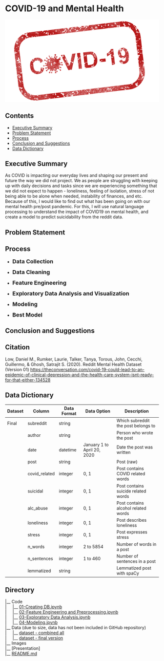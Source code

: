 # COVID-19 and Mental Health
<img src = './images/assets/covid19.png' width = "800"></img>


## Contents

* [Executive Summary](#Executive-Summary)
* [Problem Statement](#Problem-Statement)
* [Process](#Process)
* [Conclusion and Suggestions](#Conclusion-and-Suggestions)
* [Data Dictionary](#Data-Dictionary)


## Executive Summary

As COVID is impacting our everyday lives and shaping our present and future the way we did not project. We as people are struggling with keeping up with daily decisions and tasks since we are experiencing something that we did not expect to happen - loneliness, feeling of isolation, stress of not being able to be alone when needed, instability of finances, and etc. Because of this, I would like to find out what has been going on with our mental health pre/post pandemic. For this, I will use natural language processing to understand the impact of COVID19 on mental health, and create a model to predict suicidability from the reddit data.

## Problem Statement


## Process

* <font size = 4><b>Data Collection</b></font><br> 

* <b><font size = 4>Data Cleaning</font></b><br>

* <b><font size = 4>Feature Engineering</font></b><br>

* <b><font size = 4>Exploratory Data Analysis and Visualization</font></b><br>

<div id = 'header'>
  
</div>

* <b><font size = 4>Modeling</font></b><br>

* <b><font size = 4>Best Model</font></b><br>

<div id = 'header'>
  
</div>


## Conclusion and Suggestions


## Citation
Low, Daniel M., Rumker, Laurie, Talker, Tanya, Torous, John, Cecchi, Guillermo, & Ghosh, Satrajit S. (2020). Reddit Mental Health Dataset (Version 01)
https://theconversation.com/covid-19-could-lead-to-an-epidemic-of-clinical-depression-and-the-health-care-system-isnt-ready-for-that-either-134528



## Data Dictionary
|Dataset|Column|Data Format|Data Option|Description|
|---	|---	|---	|---	|---   |
|Final|subreddit|string|    |Which subreddit the post belongs to| 
|   	|author|string|    |Person who wrote the post| 
|   	|date|datetime|January 1 to April 20, 2020|Date the post was written| 
|   	|post|string|    |Post (raw)| 
|       |covid_related|integer|0, 1 |Post contains COVID related words|
|       |suicidal|integer|0, 1 |Post contains suicide related words|
|       |alc_abuse|integer|0, 1 |Post contains alcohol related words|
|       |loneliness|integer|0, 1 |Post describes loneliness|
|       |stress|integer|0, 1 |Post expresses stress|
|       |n_words|integer|2 to 5854|Number of words in a post|
|       |n_sentences|integer|1 to 460|Number of sentences in a post|
|       |lemmatized|string|     |Lemmatized post with spaCy|


## Directory

|__ Code<br>
|&nbsp;&nbsp;&nbsp;&nbsp;&nbsp;|__ [01-Creating DB.ipynb](./code/01CreatingDB.ipynb)<br>
|&nbsp;&nbsp;&nbsp;&nbsp;&nbsp;|__ [02-Feature Engineering and Preprocessing.ipynb](./code/02FeatureEng.ipynb)<br>
|&nbsp;&nbsp;&nbsp;&nbsp;&nbsp;|__ [03-Exploratory Data Analysis.ipynb](./code/03EDA.ipynb)<br>
|&nbsp;&nbsp;&nbsp;&nbsp;&nbsp;|__ [04-Modeling.ipynb](./code/04Modeling.ipynb)<br>
|__ Data (due to size, data has not been included in GitHub repository)<br>
|&nbsp;&nbsp;&nbsp;&nbsp;&nbsp;|__ [dataset - combined all](./data/cleaned/combined.csv)<br>
|&nbsp;&nbsp;&nbsp;&nbsp;&nbsp;|__ [dataset - final version](./data/cleaned/final.csv)<br>
|__ Images<br>
|__ [Presentation]<br>
|__ [README.md](./README.md)